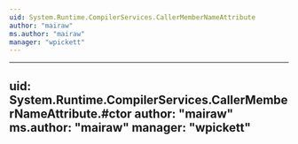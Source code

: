 ```yaml
---
uid: System.Runtime.CompilerServices.CallerMemberNameAttribute
author: "mairaw"
ms.author: "mairaw"
manager: "wpickett"
---
```


---
uid: System.Runtime.CompilerServices.CallerMemberNameAttribute.#ctor
author: "mairaw"
ms.author: "mairaw"
manager: "wpickett"
---
